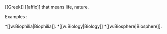 [[Greek]] [[affix]] that means life, nature.

Examples : 

*[[w:Biophilia|Biophilia]].
*[[w:Biology|Biology]]
*[[w:Biosphere|Biosphere]].